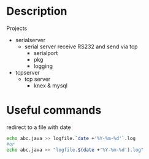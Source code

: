 # Description

Projects
- serialserver
  - serial server receive RS232 and send via tcp
    - serialport
    - pkg
    - logging
- tcpserver
  - tcp server
    - knex & mysql

# Useful commands

redirect to a file with date 

```bash
echo abc.java >> logfile.`date +'%Y-%m-%d'`.log
#or
echo abc.java >> "logfile.$(date +'%Y-%m-%d').log"
```
